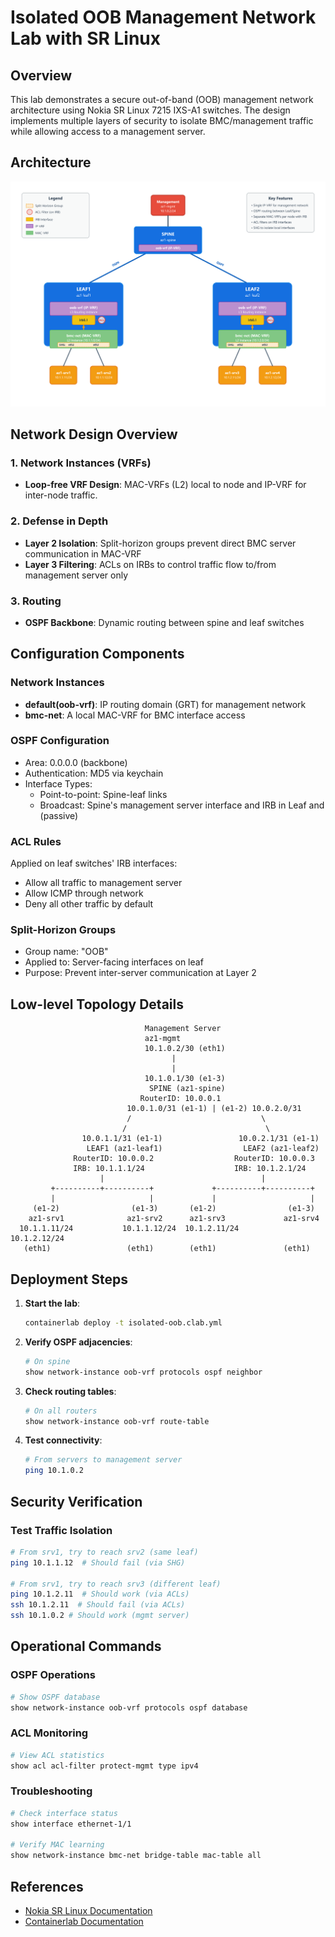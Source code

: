 # Isolated OOB Management Network Lab with SR Linux

## Overview

This lab demonstrates a secure out-of-band (OOB) management network architecture using Nokia SR Linux 7215 IXS-A1 switches. The design implements multiple layers of security to isolate BMC/management traffic while allowing access to a management server.

## Architecture

[![Architecture](https://github.com/aaakpinar/srl-isolated-oob/blob/main/topology.png?raw=true)]([https://github.com/aaakpinar/srl-isolated-oob/blob/main/topology.png?raw=true](https://raw.githubusercontent.com/aaakpinar/srl-isolated-oob/refs/heads/main/topology.png))

## Network Design Overview

### 1. Network Instances (VRFs)
- **Loop-free VRF Design**: MAC-VRFs (L2) local to node and IP-VRF for inter-node traffic. 

### 2. Defense in Depth
- **Layer 2 Isolation**: Split-horizon groups prevent direct BMC server communication in MAC-VRF
- **Layer 3 Filtering**: ACLs on IRBs to control traffic flow to/from management server only 

### 3. Routing
- **OSPF Backbone**: Dynamic routing between spine and leaf switches

## Configuration Components

### Network Instances
- **default(oob-vrf)**: IP routing domain (GRT) for management network
- **bmc-net**: A local MAC-VRF for BMC interface access 

### OSPF Configuration
- Area: 0.0.0.0 (backbone)
- Authentication: MD5 via keychain
- Interface Types:
  - Point-to-point: Spine-leaf links
  - Broadcast: Spine's management server interface and IRB in Leaf and  (passive)

### ACL Rules
Applied on leaf switches' IRB interfaces:
- Allow all traffic to management server
- Allow ICMP through network
- Deny all other traffic by default

### Split-Horizon Groups
- Group name: "OOB"
- Applied to: Server-facing interfaces on leaf
- Purpose: Prevent inter-server communication at Layer 2

## Low-level Topology Details
```
                              Management Server
                              az1-mgmt
                              10.1.0.2/30 (eth1)
                                    |
                                    |
                              10.1.0.1/30 (e1-3)
                               SPINE (az1-spine)
                             RouterID: 10.0.0.1
                          10.0.1.0/31 (e1-1) | (e1-2) 10.0.2.0/31
                          /                             \
                         /                               \
                10.0.1.1/31 (e1-1)                 10.0.2.1/31 (e1-1)
                 LEAF1 (az1-leaf1)                  LEAF2 (az1-leaf2)
              RouterID: 10.0.0.2                  RouterID: 10.0.0.3
              IRB: 10.1.1.1/24                    IRB: 10.1.2.1/24
                    |                                   |
         +----------+----------+             +----------+----------+
         |                     |             |                     |
     (e1-2)                (e1-3)       (e1-2)                (e1-3)
    az1-srv1              az1-srv2      az1-srv3             az1-srv4
  10.1.1.11/24           10.1.1.12/24  10.1.2.11/24        10.1.2.12/24
   (eth1)                 (eth1)        (eth1)               (eth1)
```


## Deployment Steps

1. **Start the lab**:
   ```bash
   containerlab deploy -t isolated-oob.clab.yml
   ```

2. **Verify OSPF adjacencies**:
   ```bash
   # On spine
   show network-instance oob-vrf protocols ospf neighbor
   ```

3. **Check routing tables**:
   ```bash
   # On all routers
   show network-instance oob-vrf route-table
   ```

4. **Test connectivity**:
   ```bash
   # From servers to management server
   ping 10.1.0.2
   
   ```

## Security Verification

### Test Traffic Isolation
```bash
# From srv1, try to reach srv2 (same leaf)
ping 10.1.1.12  # Should fail (via SHG)

# From srv1, try to reach srv3 (different leaf)
ping 10.1.2.11  # Should work (via ACLs)
ssh 10.1.2.11  # Should fail (via ACLs)
ssh 10.1.0.2 # Should work (mgmt server)

```

## Operational Commands

### OSPF Operations
```bash
# Show OSPF database
show network-instance oob-vrf protocols ospf database
```

### ACL Monitoring
```bash
# View ACL statistics
show acl acl-filter protect-mgmt type ipv4

```

### Troubleshooting
```bash
# Check interface status
show interface ethernet-1/1

# Verify MAC learning
show network-instance bmc-net bridge-table mac-table all

```

## References

- [Nokia SR Linux Documentation](https://documentation.nokia.com/srlinux/)
- [Containerlab Documentation](https://containerlab.dev/)
